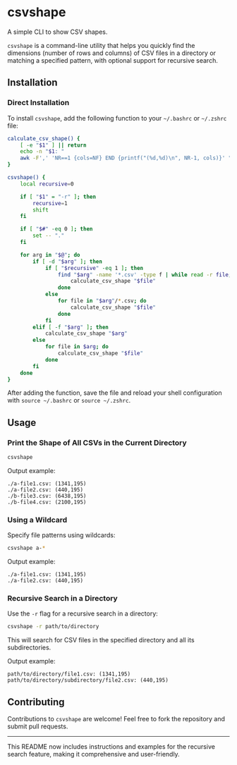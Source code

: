 # csvshape
A simple CLI to show CSV shapes.

`csvshape` is a command-line utility that helps you quickly find the dimensions (number of rows and columns) of CSV files in a directory or matching a specified pattern, with optional support for recursive search.

## Installation

### Direct Installation

To install `csvshape`, add the following function to your `~/.bashrc` or `~/.zshrc` file:

```bash
calculate_csv_shape() {
    [ -e "$1" ] || return
    echo -n "$1: "
    awk -F',' 'NR==1 {cols=NF} END {printf("(%d,%d)\n", NR-1, cols)}' "$1"
}

csvshape() {
    local recursive=0

    if [ "$1" = "-r" ]; then
        recursive=1
        shift
    fi

    if [ "$#" -eq 0 ]; then
        set -- "."
    fi

    for arg in "$@"; do
        if [ -d "$arg" ]; then
            if [ "$recursive" -eq 1 ]; then
                find "$arg" -name '*.csv' -type f | while read -r file; do
                    calculate_csv_shape "$file"
                done
            else
                for file in "$arg"/*.csv; do
                    calculate_csv_shape "$file"
                done
            fi
        elif [ -f "$arg" ]; then
            calculate_csv_shape "$arg"
        else
            for file in $arg; do
                calculate_csv_shape "$file"
            done
        fi
    done
}
```

After adding the function, save the file and reload your shell configuration with `source ~/.bashrc` or `source ~/.zshrc`.

## Usage 

### Print the Shape of All CSVs in the Current Directory

```bash
csvshape
```

Output example:

```
./a-file1.csv: (1341,195)
./a-file2.csv: (440,195)
./b-file3.csv: (6438,195)
./b-file4.csv: (2100,195)
```

### Using a Wildcard

Specify file patterns using wildcards:

```bash
csvshape a-*
```

Output example:

```
./a-file1.csv: (1341,195)
./a-file2.csv: (440,195)
```

### Recursive Search in a Directory

Use the `-r` flag for a recursive search in a directory:

```bash
csvshape -r path/to/directory
```

This will search for CSV files in the specified directory and all its subdirectories.

Output example:

```
path/to/directory/file1.csv: (1341,195)
path/to/directory/subdirectory/file2.csv: (440,195)
```

## Contributing

Contributions to `csvshape` are welcome! Feel free to fork the repository and submit pull requests.

---

This README now includes instructions and examples for the recursive search feature, making it comprehensive and user-friendly.